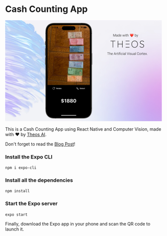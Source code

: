 # Cash Counting App

![Cash Counting App Made by Theos AI](assets/cover.jpg)

This is a Cash Counting App using React Native and Computer Vision, made with ❤️ by [Theos AI](https://theos.ai).

Don't forget to read the [Blog Post](https://blog.theos.ai/articles/cash-counting-app-react-native-and-computer-vision)!


### Install the Expo CLI

```
npm i expo-cli
```

### Install all the dependencies

```
npm install
```

### Start the Expo server

```
expo start
```

Finally, download the Expo app in your phone and scan the QR code to launch it.